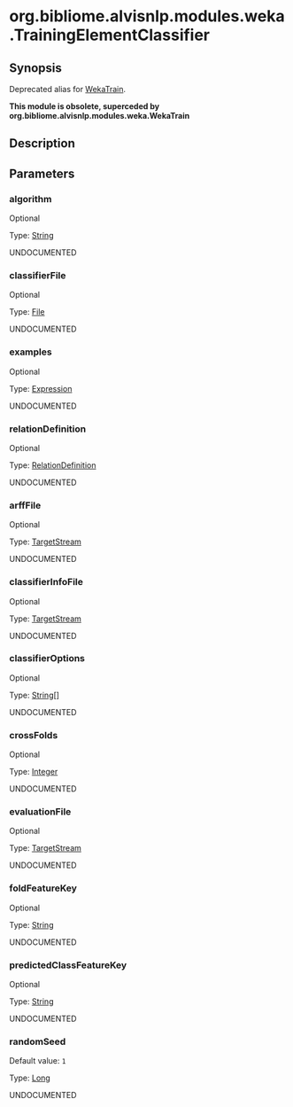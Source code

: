 # org.bibliome.alvisnlp.modules.weka.TrainingElementClassifier

## Synopsis

Deprecated alias for [WekaTrain](../module/WekaTrain).

**This module is obsolete, superceded by org.bibliome.alvisnlp.modules.weka.WekaTrain**

## Description

## Parameters

<a name="algorithm">

### algorithm

Optional

Type: [String](../converter/java.lang.String)

UNDOCUMENTED

<a name="classifierFile">

### classifierFile

Optional

Type: [File](../converter/java.io.File)

UNDOCUMENTED

<a name="examples">

### examples

Optional

Type: [Expression](../converter/alvisnlp.corpus.expressions.Expression)

UNDOCUMENTED

<a name="relationDefinition">

### relationDefinition

Optional

Type: [RelationDefinition](../converter/org.bibliome.alvisnlp.modules.weka.RelationDefinition)

UNDOCUMENTED

<a name="arffFile">

### arffFile

Optional

Type: [TargetStream](../converter/org.bibliome.util.streams.TargetStream)

UNDOCUMENTED

<a name="classifierInfoFile">

### classifierInfoFile

Optional

Type: [TargetStream](../converter/org.bibliome.util.streams.TargetStream)

UNDOCUMENTED

<a name="classifierOptions">

### classifierOptions

Optional

Type: [String[]](../converter/java.lang.String[])

UNDOCUMENTED

<a name="crossFolds">

### crossFolds

Optional

Type: [Integer](../converter/java.lang.Integer)

UNDOCUMENTED

<a name="evaluationFile">

### evaluationFile

Optional

Type: [TargetStream](../converter/org.bibliome.util.streams.TargetStream)

UNDOCUMENTED

<a name="foldFeatureKey">

### foldFeatureKey

Optional

Type: [String](../converter/java.lang.String)

UNDOCUMENTED

<a name="predictedClassFeatureKey">

### predictedClassFeatureKey

Optional

Type: [String](../converter/java.lang.String)

UNDOCUMENTED

<a name="randomSeed">

### randomSeed

Default value: `1`

Type: [Long](../converter/java.lang.Long)

UNDOCUMENTED

